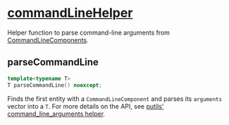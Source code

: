 # [commandLineHelper](commandLineHelper.hpp)

Helper function to parse command-line arguments from [CommandLineComponents](../components/data/CommandLineComponent.md).

## parseCommandLine

```cpp
template<typename T>
T parseCommandLine() noexcept;
```

Finds the first entity with a `CommandLineComponent` and parses its `arguments` vector into a `T`. For more details on the API, see [putils' command_line_arguments helper](https://github.com/phisko/putils/blob/master/command_line_arguments.md).